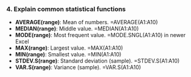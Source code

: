 ### 4. **Explain common statistical functions**

- **AVERAGE(range)**: Mean of numbers. =AVERAGE(A1:A10)
- **MEDIAN(range)**: Middle value. =MEDIAN(A1:A10)
- **MODE(range)**: Most frequent value. =MODE.SNGL(A1:A10) in newer Excel
- **MAX(range)**: Largest value. =MAX(A1:A10)
- **MIN(range)**: Smallest value. =MIN(A1:A10)
- **STDEV.S(range)**: Standard deviation (sample). =STDEV.S(A1:A10)
- **VAR.S(range)**: Variance (sample). =VAR.S(A1:A10)

